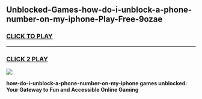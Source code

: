 
## Unblocked-Games-how-do-i-unblock-a-phone-number-on-my-iphone-Play-Free-9ozae
<h3>
<a href="https://premium76.site?title=how-do-i-unblock-a-phone-number-on-my-iphone&ref=21A">CLICK TO PLAY</a></h3>
<hr>

<h3>
<a href="https://premium76.site?title=how-do-i-unblock-a-phone-number-on-my-iphone&ref=21A">CLICK 2 PLAY</a>
  
</h3>

<a href="https://premium76.site?title=how-do-i-unblock-a-phone-number-on-my-iphone&ref=21A"><img src="https://clearcache.store/games.png"></a>


**how-do-i-unblock-a-phone-number-on-my-iphone games unblocked: Your Gateway to Fun and Accessible Online Gaming**
